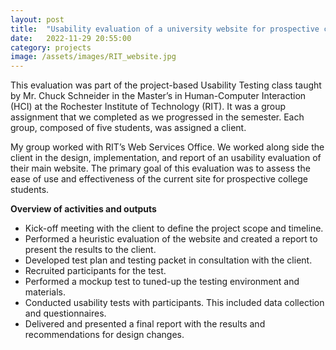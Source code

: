```yaml
---
layout: post
title:  "Usability evaluation of a university website for prospective college students"
date:   2022-11-29 20:55:00
category: projects
image: /assets/images/RIT_website.jpg
---
```


This evaluation was part of the project-based Usability Testing class taught by Mr. Chuck Schneider in the Master’s in Human-Computer Interaction (HCI) at the Rochester Institute of Technology (RIT). It was a group assignment that we completed as we progressed in the semester. Each group, composed of five students, was assigned a client.

My group worked with RIT’s Web Services Office. We worked along side the client in the design, implementation, and report of an usability evaluation of their main website. The primary goal of this evaluation was to assess the ease of use and effectiveness of the current site for prospective college students.

**Overview of activities and outputs**

- Kick-off meeting with the client to define the project scope and timeline.
- Performed a heuristic evaluation of the website and created a report to present the results to the client.
- Developed test plan and testing packet in consultation with the client.
- Recruited participants for the test.
- Performed a mockup test to tuned-up the testing environment and materials.
- Conducted usability tests with participants. This included data collection and questionnaires.
- Delivered and presented a final report with the results and recommendations for design changes.